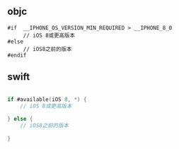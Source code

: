 ##  objc

````objc
#if  __IPHONE_OS_VERSION_MIN_REQUIRED > __IPHONE_8_0
     // iOS 8或更高版本
#else
     // iOS8之前的版本
#endif
````


##  swift


````swift

if #available(iOS 8, *) {
    // iOS 8或更高版本
     
} else {
    // iOS8之前的版本
     
}

````